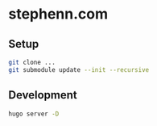 # stephenn.com

## Setup

```sh
git clone ...
git submodule update --init --recursive
```

## Development

```sh
hugo server -D
```
